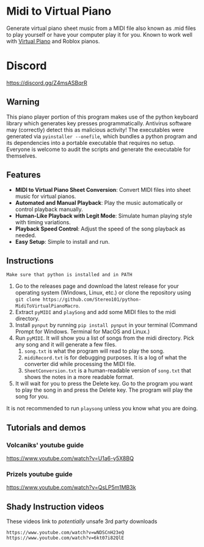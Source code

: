 # Midi to Virtual Piano
Generate virtual piano sheet music from a MIDI file also known as .mid files to play yourself or have your computer play it for you. Known to work well with [Virtual Piano](https://virtualpiano.net) and Roblox pianos.

# Discord
https://discord.gg/Z4msASBqrR

## Warning
This piano player portion of this program makes use of the python keyboard library which generates key presses programmatically. Antivirus software may (correctly) detect this as malicious activity! The executables were generated via `pyinstaller --onefile`, which bundles a python program and its dependencies into a portable executable that requires no setup. Everyone is welcome to audit the scripts and generate the executable for themselves. 

## Features

- **MIDI to Virtual Piano Sheet Conversion**: Convert MIDI files into sheet music for virtual pianos.
- **Automated and Manual Playback**: Play the music automatically or control playback manually.
- **Human-Like Playback with Legit Mode**: Simulate human playing style with timing variations.
- **Playback Speed Control**: Adjust the speed of the song playback as needed.
- **Easy Setup**: Simple to install and run.

## Instructions

`Make sure that python is installed and in PATH`

1. Go to the releases page and download the latest release for your operating system (Windows, Linux, etc.) or clone the repository using `git clone https://github.com/Stereo101/python-MidiToVirtualPianoMacro`.
2. Extract `pyMIDI` and `playSong` and add some MIDI files to the midi directory.
3. Install `pynput` by running `pip install pynput` in your terminal (Command Prompt for Windows. Terminal for MacOS and Linux.) 
4. Run `pyMIDI`. It will show you a list of songs from the midi directory. Pick any song and it will generate a few files.
   1. `song.txt` is what the program will read to play the song.
   2. `midiRecord.txt` is for debugging purposes. It is a log of what the converter did while processing the MIDI file.
   3. `SheetConversion.txt` is a human-readable version of `song.txt` that shows the notes in a more readable format.
5. It will wait for you to press the Delete key. Go to the program you want to play the song in and press the Delete key. The program will play the song for you.

It is not recommended to run `playsong` unless you know what you are doing.

## Tutorials and demos
### Volcaniks' youtube guide
https://www.youtube.com/watch?v=U1a6-y5X8BQ

### Prizels youtube guide
https://www.youtube.com/watch?v=QsLP5m1MB3k
	
## Shady Instruction videos
These videos link to *potentially* unsafe 3rd party downloads
```
https://www.youtube.com/watch?v=wNDSCnH23eQ
https://www.youtube.com/watch?v=6kt07i82QlE
```
